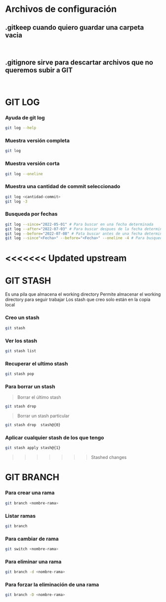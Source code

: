 # Archivos de configuración


## .gitkeep cuando quiero guardar una carpeta vacia

<br>

## .gitignore sirve para descartar archivos que no queremos subir a GIT

<br>

# GIT LOG

### Ayuda de git log
```sh
git log --help
``` 

### Muestra versión completa
```sh
git log
```

### Muestra versión corta
```sh
git log --oneline
```

### Muestra una cantidad de commit seleccionado
```sh
git log <cantidad-commit>
git log -3
```

### Busqueda por fechas
```sh
git log --since="2022-05-01" # Para buscar en una fecha determinada
git log --after="2022-07-03" # Para buscar despues de la fecha determinada
git log --before="2022-07-08" # Pata buscar antes de una fecha determinada
git log --since"<Fecha>" --before="<Fecha>" --oneline -4 # Para busquedas combinadas
```

<<<<<<< Updated upstream
<br>
=======
# GIT STASH
Es una pila que almacena el working directory
Permite almacenar el working directory para seguir trabajar
Los stash que creo solo están en la copia local

### Creo un stash
```sh
git stash
```

### Ver los stash
```sh
git stash list
```

### Recuperar el ultimo stash
```sh
git stash pop
```

### Para borrar un stash
> Borrar el último stash
```sh
git stash drop
```

>Borrar un stash particular
```sh
git stash drop  stash@{0}
```

### Aplicar cualquier stash de los que tengo
```sh
git stash apply stash@{1}
```


>>>>>>> Stashed changes

# GIT BRANCH
### Para crear una rama
```sh
git branch <nombre-rama>
```

### Listar ramas
```sh
git branch
```

### Para cambiar de rama
```sh
git switch <nombre-rama>
```

### Para eliminar una rama
```sh
git branch -d <nombre-rama>
```

### Para forzar la eliminación de una rama
```sh
git branch -D <nombre-rama>
```
